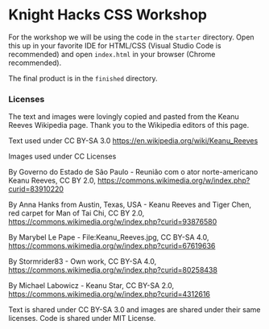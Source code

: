 # Knight Hacks CSS Workshop

For the workshop we will be using the code in the `starter` directory. Open this up in your favorite IDE for HTML/CSS (Visual Studio Code is recommended) and open `index.html` in your browser (Chrome recommended).

The final product is in the `finished` directory.

### Licenses
The text and images were lovingly copied and pasted from the Keanu Reeves Wikipedia page. Thank you to the Wikipedia editors of this page.

Text used under CC BY-SA 3.0
https://en.wikipedia.org/wiki/Keanu_Reeves

Images used under CC Licenses

By Governo do Estado de São Paulo - Reunião com o ator norte-americano Keanu Reeves, CC BY 2.0, https://commons.wikimedia.org/w/index.php?curid=83910220

By Anna Hanks from Austin, Texas, USA - Keanu Reeves and Tiger Chen, red carpet for Man of Tai Chi, CC BY 2.0, https://commons.wikimedia.org/w/index.php?curid=93876580

By Marybel Le Pape - File:Keanu_Reeves.jpg, CC BY-SA 4.0, https://commons.wikimedia.org/w/index.php?curid=67619636

By Stormrider83 - Own work, CC BY-SA 4.0, https://commons.wikimedia.org/w/index.php?curid=80258438

By Michael Labowicz - Keanu Star, CC BY-SA 2.0, https://commons.wikimedia.org/w/index.php?curid=4312616

Text is shared under CC BY-SA 3.0 and images are shared under their same licenses. Code is shared under MIT License.